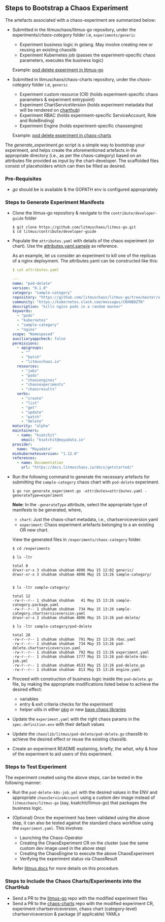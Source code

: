 ## Steps to Bootstrap a Chaos Experiment

The artefacts associated with a chaos-experiment are summarized below: 

- Submitted in the litmuschaos/litmus-go repository, under the experiments/*chaos-category* folder i.e, `experiments/generic`

  - Experiment business logic in golang. May involve creating new or reusing an existing chaoslib 
  - Experiment Kubernetes job (passes the experiment-specific chaos parameters, executes the business logic)

  Example: [pod delete experiment in litmus-go](/experiments/generic/pod-delete)

- Submitted in litmuschaos/chaos-charts repository, under the *chaos-category* folder i.e, `generic`

  - Experiment custom resource (CR) (holds experiment-specific chaos parameters & experiment entrypoint)
  - Experiment ChartServiceVersion (holds experiment metadata that will be rendered on [charthub](hub.litmuschaos.io))
  - Experiment RBAC (holds experiment-specific ServiceAccount, Role and RoleBinding)
  - Experiment Engine (holds experiment-specific chaosengine)

  Example: [pod delete experiment in chaos-charts](https://github.com/litmuschaos/chaos-charts/tree/master/charts/generic/pod-delete)

The *generate_experiment.go* script is a simple way to bootstrap your experiment, and helps create the aforementioned artefacts in the 
appropriate directory (i.e., as per the chaos-category) based on an attributes file provided as input by the chart-developer. The 
scaffolded files consist of placeholders which can then be filled as desired.  

### Pre-Requisites

- *go* should be is available & the GOPATH env is configured appropriately

### Steps to Generate Experiment Manifests

- Clone the litmus-go repository & navigate to the `contribute/developer-guide` folder

  ```
  $ git clone https://github.com/litmuschaos/litmus-go.git
  $ cd litmus/contribute/developer-guide
  ```

- Populate the `attributes.yaml` with details of the chaos experiment (or chart). Use the [attributes.yaml.sample](/contribute/developer-guide/attributes.yaml.sample) as reference. 

  As an example, let us consider an experiment to kill one of the replicas of a nginx deployment. The attributes.yaml can be constructed like this: 
  
  ```yaml
  $ cat attributes.yaml 
  
  ---
  name: "pod-delete"
  version: "0.1.0"
  category: "sample-category"
  repository: "https://github.com/litmuschaos/litmus-go/tree/master/sample-category/pod-delete"
  community: "https://kubernetes.slack.com/messages/CNXNB0ZTN"
  description: "kills nginx pods in a random manner"
  keywords:
    - "pods"
    - "kubernetes"
    - "sample-category"
    - "nginx"
  scope: "Namespaced"
  auxiliaryappcheck: false
  permissions:
    - apigroups:
      - ""
      - "batch"
      - "litmuschaos.io"
    resources:
      - "jobs"
      - "pods"
      - "chaosengines"
      - "chaosexperiments"
      - "chaosresults"
    verbs:
      - "create"
      - "list"
      - "get"
      - "update"
      - "patch"
      - "delete"
  maturity: "alpha"
  maintainers:
    - name: "ksatchit"
      email: "ksatchit@mayadata.io"
  provider:
    name: "Mayadata"
  minkubernetesversion: "1.12.0"
  references:
    - name: Documentation
      url: "https://docs.litmuschaos.io/docs/getstarted/"

  ```

- Run the following command to generate the necessary artefacts for submitting the `sample-category` chaos chart with 
  `pod-delete` experiment.

  ```
  $ go run generate_experiment.go -attributes=attributes.yaml -generateType=experiment
  ```

  **Note**: In the `-generateType` attribute, select the appropriate type of manifests to be generated, where, 
  - `chart`: Just the chaos-chart metadata, i.e., chartserviceversion yaml 
  - `experiment`: Chaos experiment artefacts belonging to a an existing OR new chart. 

  View the generated files in `/experiments/chaos-category` folder.

  ```
  $ cd /experiments

  $ ls -ltr

  total 8
  drwxr-xr-x 3 shubham shubham 4096 May 15 12:02 generic/
  drwxr-xr-x 3 shubham shubham 4096 May 15 13:26 sample-category/


  $ ls -ltr sample-category/

  total 12
  -rw-r--r-- 1 shubham shubham   41 May 15 13:26 sample-category.package.yaml
  -rw-r--r-- 1 shubham shubham  734 May 15 13:26 sample-category.chartserviceversion.yaml
  drwxr-xr-x 2 shubham shubham 4096 May 15 13:26 pod-delete/

  $ ls -ltr sample-category/pod-delete

  total 28
  -rw-r--r-- 1 shubham shubham  791 May 15 13:26 rbac.yaml
  -rw-r--r-- 1 shubham shubham  734 May 15 13:26 pod-delete.chartserviceversion.yaml
  -rw-r--r-- 1 shubham shubham  792 May 15 13:26 experiment.yaml
  -rw-r--r-- 1 shubham shubham 1777 May 15 13:26 pod-delete-k8s-job.yml
  -rw-r--r-- 1 shubham shubham 4533 May 15 13:26 pod-delete.go
  -rw-r--r-- 1 shubham shubham  813 May 15 13:26 engine.yaml
  
  ```
 
- Proceed with construction of business logic inside the `pod-delete.go` file, by making
  the appropriate modifications listed below to achieve the desired effect: 

  - variables 
  - entry & exit criteria checks for the experiment 
  - helper utils in either [pkg](/pkg/) or new [base chaos libraries](/chaoslib) 

- Update the `experiment.yaml` with the right chaos params in the `spec.definition.env` with their
  default values

- Update the `chaoslib/litmus/pod-delete/pod-delete.go` chaoslib to achieve the desired effect or reuse the existing chaoslib.

- Create an experiment README explaining, briefly, the *what*, *why* & *how* of the experiment to aid users of this experiment. 

### Steps to Test Experiment 

The experiment created using the above steps, can be tested in the following manner: 

- Run the `pod-delete-k8s-job.yml` with the desired values in the ENV and appropriate `chaosServiceAccount` 
  using a custom dev image instead of `litmuschaos/litmus-go` (say, ksatchit/litmus-go) that packages the 
  business logic.

- (Optional) Once the experiment has been validated using the above step, it can also be tested against the standard chaos 
  workflow using the `experiment.yaml`. This involves: 

  - Launching the Chaos-Operator
  - Creating the ChaosExperiment CR on the cluster (use the same custom dev image used in the above step) 
  - Creating the ChaosEngine to execute the above ChaosExperiment
  - Verifying the experiment status via ChaosResult 

  Refer [litmus docs](https://docs.litmuschaos.io/docs/getstarted/) for more details on this procedure.

### Steps to Include the Chaos Charts/Experiments into the ChartHub

- Send a PR to the [litmus-go](https://github.com/litmuschaos/litmus-go) repo with the modified experiment files
- Send a PR to the [chaos-charts](https://github.com/litmuschaos/chaos-charts) repo with the modified experiment CR, 
  experiment chartserviceversion, chaos chart (category-level) chartserviceversion & package (if applicable) YAMLs
